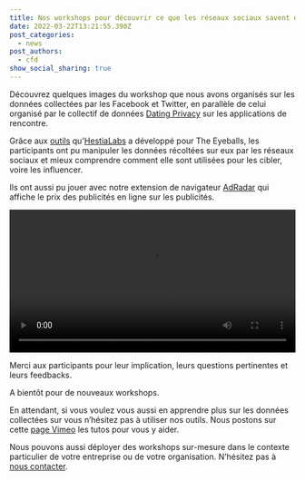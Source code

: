 ```yaml
---
title: Nos workshops pour découvrir ce que les réseaux sociaux savent de vous
date: 2022-03-22T13:21:55.390Z
post_categories:
  - news
post_authors:
  - cfd
show_social_sharing: true
---
```

Découvrez quelques images du workshop que nous avons organisés sur les données collectées par les Facebook et Twitter, en parallèle de celui organisé par le collectif de données [Dating Privacy](https://dating-privacy.hestialabs.org/) sur les applications de rencontre.

Grâce aux [outils](/fr/tools/) qu'[HestiaLabs](https://hestialabs.org/) a développé pour The Eyeballs, les participants ont pu manipuler les données récoltées sur eux par les réseaux sociaux et mieux comprendre comment elle sont utilisées pour les cibler, voire les influencer.

Ils ont aussi pu jouer avec notre extension de navigateur [AdRadar](https://github.com/hestiaAI/ad-radar/blob/main/README.md) qui affiche le prix des publicités en ligne sur les publicités.

<video controls width="100%">
  <source src="https://hestialabs.org/assets/media/workshop_collectives5.mp4" type="video/mp4">
</video>

Merci aux participants pour leur implication, leurs questions pertinentes et leurs feedbacks.

A bientôt pour de nouveaux workshops.

En attendant, si vous voulez vous aussi en apprendre plus sur les données collectées sur vous n’hésitez pas à utiliser nos outils. Nous postons sur cette [page Vimeo](https://vimeo.com/hestiaai) les tutos pour vous y aider.

Nous pouvons aussi déployer des workshops sur-mesure dans le contexte particulier de votre entreprise ou de votre organisation. N’hésitez pas à [nous contacter](/fr/contact/).